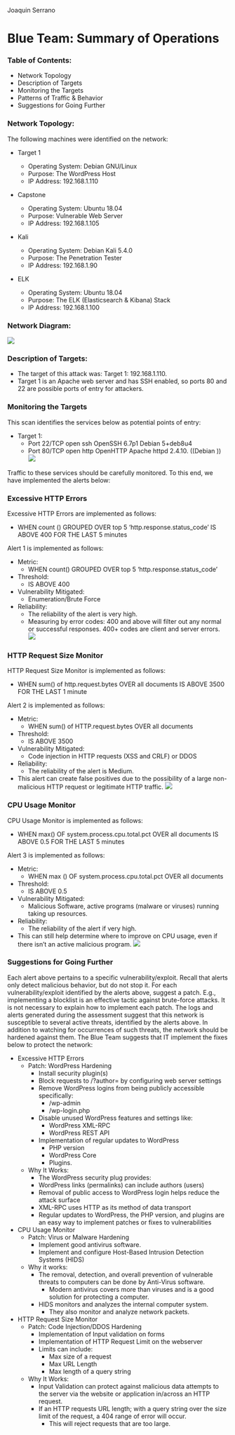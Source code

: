 ﻿Joaquin Serrano

# Blue Team: Summary of Operations

### Table of Contents:
   * Network Topology
   * Description of Targets
   * Monitoring the Targets
   * Patterns of Traffic & Behavior
   * Suggestions for Going Further

### Network Topology:
The following machines were identified on the network:
* Target 1
   * Operating System: Debian GNU/Linux
   * Purpose: The WordPress Host
   * IP Address: 192.168.1.110

* Capstone
   * Operating System: Ubuntu 18.04
   * Purpose: Vulnerable Web Server
   * IP Address: 192.168.1.105

* Kali 
   * Operating System: Debian Kali 5.4.0
   * Purpose: The Penetration Tester 
   * IP Address: 192.168.1.90

* ELK   
   * Operating System: Ubuntu 18.04
   * Purpose: The ELK (Elasticsearch & Kibana) Stack
   * IP Address: 192.168.1.100

### Network Diagram:
![](https://github.com/y2keno/final_project/blob/e7e77e1930f42eb569709dcb59afd2bdd7f4ff9a/Final_Blue_Team/images/image2.png)
  
### Description of Targets:
- The target of this attack was: Target 1: 192.168.1.110.
- Target 1 is an Apache web server and has SSH enabled, so ports 80 and 22 are possible ports of entry for attackers.

### Monitoring the Targets

This scan identifies the services below as potential points of entry: 
- Target 1:
   * Port 22/TCP open ssh OpenSSH 6.7p1 Debian 5+deb8u4
   * Port 80/TCP open http OpenHTTP Apache httpd 2.4.10. ((Debian ))
   ![](https://github.com/y2keno/final_project/blob/e7e77e1930f42eb569709dcb59afd2bdd7f4ff9a/Final_Blue_Team/images/image1.png)
  

Traffic to these services should be carefully monitored. To this end, we have implemented the alerts below:

### Excessive HTTP Errors
Excessive HTTP Errors are implemented as follows:
- WHEN count () GROUPED OVER top 5 ‘http.response.status_code’ IS ABOVE 400 FOR THE LAST 5 minutes

Alert 1 is implemented as follows:
   * Metric: 
      - WHEN count() GROUPED OVER top 5 ‘http.response.status_code’
   * Threshold:
      - IS ABOVE 400
   * Vulnerability Mitigated:
      - Enumeration/Brute Force
   * Reliability: 
      - The reliability of the alert is very high. 
      - Measuring by error codes: 400 and above will filter out any normal or successful responses. 400+ codes are client and server errors.
![](https://github.com/y2keno/final_project/blob/e7e77e1930f42eb569709dcb59afd2bdd7f4ff9a/Final_Blue_Team/images/image4.png)

### HTTP Request Size Monitor
HTTP Request Size Monitor is implemented as follows:
- WHEN sum() of http.request.bytes OVER all documents IS ABOVE 3500 FOR THE LAST 1 minute

Alert 2 is implemented as follows:
   * Metric: 
      - WHEN sum() of HTTP.request.bytes OVER all documents
   * Threshold: 
      - IS ABOVE 3500
   * Vulnerability Mitigated: 
      - Code injection in HTTP requests (XSS and CRLF) or DDOS
   * Reliability: 
      - The reliability of the alert is Medium. 
   * This alert can create false positives due to the possibility of a large non-malicious HTTP request or legitimate HTTP traffic. 
   ![](https://github.com/y2keno/final_project/blob/fed34ace67fa5fa1da4f7659ecf04422e7d551bc/Final_Blue_Team/images/image3.png)
  
### CPU Usage Monitor

CPU Usage Monitor is implemented as follows: 
- WHEN max() OF system.process.cpu.total.pct OVER all documents IS ABOVE 0.5 FOR THE LAST 5 minutes

Alert 3 is implemented as follows:
   * Metric: 
      - WHEN max () OF system.process.cpu.total.pct OVER all documents
   * Threshold: 
      - IS ABOVE 0.5
   * Vulnerability Mitigated: 
      - Malicious Software, active programs (malware or viruses) running taking up resources. 
   * Reliability: 
      - The reliability of the alert if very high.
   * This can still help determine where to improve on CPU usage, even if there isn’t an active malicious program. 
  ![](https://github.com/y2keno/final_project/blob/e7e77e1930f42eb569709dcb59afd2bdd7f4ff9a/Final_Blue_Team/images/image5.png)

### Suggestions for Going Further 

Each alert above pertains to a specific vulnerability/exploit. Recall that alerts only detect malicious behavior, but do not stop it. For each vulnerability/exploit identified by the alerts above, suggest a patch. E.g., implementing a blocklist is an effective tactic against brute-force attacks. It is not necessary to explain how to implement each patch.
The logs and alerts generated during the assessment suggest that this network is susceptible to several active threats, identified by the alerts above. In addition to watching for occurrences of such threats, the network should be hardened against them. The Blue Team suggests that IT implement the fixes below to protect the network:
* Excessive HTTP Errors
   * Patch: WordPress Hardening
      * Install security plugin(s)
      * Block requests to /?author= by configuring web server settings
      * Remove WordPress logins from being publicly accessible specifically:
         * /wp-admin
         * /wp-login.php
      * Disable unused WordPress features and settings like:
         * WordPress XML-RPC 
         * WordPress REST API 
      * Implementation of regular updates to WordPress
         * PHP version
         * WordPress Core
         * Plugins.
   * Why It Works:
      * The WordPress security plug provides: 
      * WordPress links (permalinks) can include authors (users)
      * Removal of public access to WordPress login helps reduce the attack surface
      * XML-RPC uses HTTP as its method of data transport
      * Regular updates to WordPress, the PHP version, and plugins are an easy way to implement patches or fixes to vulnerabilities
* CPU Usage Monitor
   * Patch: Virus or Malware Hardening
      * Implement good antivirus software. 
      * Implement and configure Host-Based Intrusion Detection Systems (HIDS)
   * Why it works:
      * The removal, detection, and overall prevention of vulnerable threats to computers can be done by Anti-Virus software.
         * Modern antivirus covers more than viruses and is a good solution for protecting a computer.  
      * HIDS monitors and analyzes the internal computer system. 
         * They also monitor and analyze network packets.
* HTTP Request Size Monitor
   * Patch: Code Injection/DDOS Hardening
      * Implementation of Input validation on forms
      * Implementation of HTTP Request Limit on the webserver
      * Limits can include:
         * Max size of a request
         * Max URL Length
         * Max length of a query string
   * Why It Works: 
      * Input Validation can protect against malicious data attempts to the server via the website or application in/across an HTTP request.
      * If an HTTP requests URL length; with a query string over the size limit of the request, a 404 range of error will occur.
         * This will reject requests that are too large.